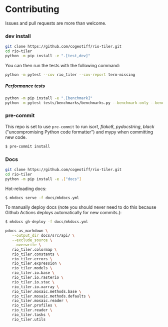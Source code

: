 # Contributing

Issues and pull requests are more than welcome.

### dev install

```bash
git clone https://github.com/cogeotiff/rio-tiler.git
cd rio-tiler
python -m pip install -e ".[test,dev]"
```

You can then run the tests with the following command:

```sh
python -m pytest --cov rio_tiler --cov-report term-missing
```

##### Performance tests

```sh
python -m pip install -e ".[benchmark]"
python -m pytest tests/benchmarks/benchmarks.py --benchmark-only --benchmark-columns 'min, max, mean, median' --benchmark-sort 'min'
```

### pre-commit

This repo is set to use `pre-commit` to run *isort*, *flake8*, *pydocstring*, *black* ("uncompromising Python code formatter") and mypy when committing new code.

```bash
$ pre-commit install
```

### Docs

```bash
git clone https://github.com/cogeotiff/rio-tiler.git
cd rio-tiler
python -m pip install -e .["docs"]
```

Hot-reloading docs:

```bash
$ mkdocs serve -f docs/mkdocs.yml
```

To manually deploy docs (note you should never need to do this because Github
Actions deploys automatically for new commits.):

```bash
$ mkdocs gh-deploy -f docs/mkdocs.yml
```

```bash
pdocs as_markdown \
   --output_dir docs/src/api/ \
   --exclude_source \
   --overwrite \
   rio_tiler.colormap \
   rio_tiler.constants \
   rio_tiler.errors \
   rio_tiler.expression \
   rio_tiler.models \
   rio_tiler.io.base \
   rio_tiler.io.rasterio \
   rio_tiler.io.stac \
   rio_tiler.io.xarray \
   rio_tiler.mosaic.methods.base \
   rio_tiler.mosaic.methods.defaults \
   rio_tiler.mosaic.reader \
   rio_tiler.profiles \
   rio_tiler.reader \
   rio_tiler.tasks \
   rio_tiler.utils
```
